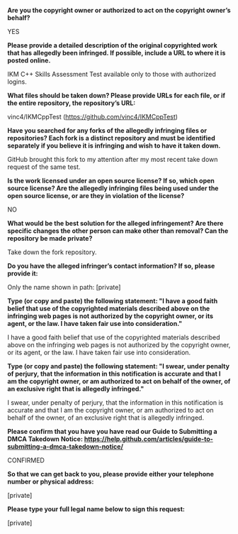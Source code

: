 **Are you the copyright owner or authorized to act on the copyright owner’s behalf?**

YES

**Please provide a detailed description of the original copyrighted work that has allegedly been infringed. If possible, include a URL to where it is posted online.**

IKM C++ Skills Assessment Test available only to those with authorized logins.

**What files should be taken down? Please provide URLs for each file, or if the entire repository, the repository’s URL:**

vinc4/IKMCppTest (https://github.com/vinc4/IKMCppTest)

**Have you searched for any forks of the allegedly infringing files or repositories? Each fork is a distinct repository and must be identified separately if you believe it is infringing and wish to have it taken down.**

GitHub brought this fork to my attention after my most recent take down request of the same test.

**Is the work licensed under an open source license? If so, which open source license? Are the allegedly infringing files being used under the open source license, or are they in violation of the license?**

NO

**What would be the best solution for the alleged infringement? Are there specific changes the other person can make other than removal? Can the repository be made private?**

Take down the fork repository.

**Do you have the alleged infringer’s contact information? If so, please provide it:**

Only the name shown in path: [private]

**Type (or copy and paste) the following statement: "I have a good faith belief that use of the copyrighted materials described above on the infringing web pages is not authorized by the copyright owner, or its agent, or the law. I have taken fair use into consideration."**

I have a good faith belief that use of the copyrighted materials described above on the infringing web pages is not authorized by the copyright owner, or its agent, or the law. I have taken fair use into consideration.

**Type (or copy and paste) the following statement: "I swear, under penalty of perjury, that the information in this notification is accurate and that I am the copyright owner, or am authorized to act on behalf of the owner, of an exclusive right that is allegedly infringed."**

I swear, under penalty of perjury, that the information in this notification is accurate and that I am the copyright owner, or am authorized to act on behalf of the owner, of an exclusive right that is allegedly infringed.

**Please confirm that you have you have read our Guide to Submitting a DMCA Takedown Notice: https://help.github.com/articles/guide-to-submitting-a-dmca-takedown-notice/**

CONFIRMED

**So that we can get back to you, please provide either your telephone number or physical address:**

[private]

**Please type your full legal name below to sign this request:**

[private]
